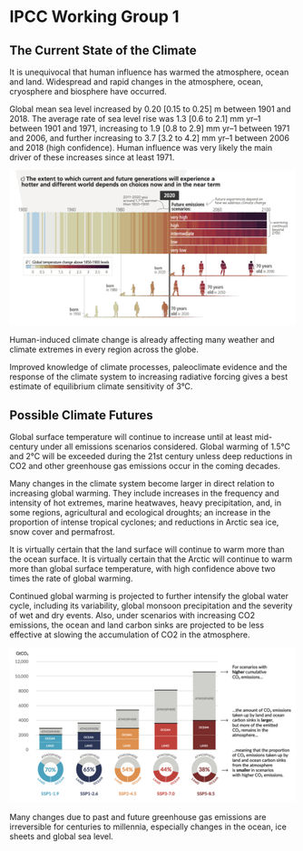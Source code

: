 # IPCC Working Group 1

## The Current State of the Climate

It is unequivocal that human influence has warmed the atmosphere, ocean and land. Widespread and rapid changes in the atmosphere, ocean, cryosphere and biosphere have occurred.

Global mean sea level increased by 0.20 [0.15 to 0.25] m between 1901 and 2018. The average rate of sea level rise was 1.3 [0.6 to 2.1] mm yr–1 between 1901 and 1971, increasing to 1.9 [0.8 to 2.9] mm yr–1 between 1971 and 2006, and further increasing to 3.7 [3.2 to 4.2] mm yr–1 between 2006 and 2018 (high confidence). Human influence was very likely the main driver of these increases since at least 1971.

![WG1_1](./imgs/ar6_1.png)

Human-induced climate change is already affecting many weather and climate extremes in every region across the globe. 

Improved knowledge of climate processes, paleoclimate evidence and the response of the climate system to increasing radiative forcing gives a best estimate of equilibrium climate sensitivity of 3°C. 

## Possible Climate Futures

Global surface temperature will continue to increase until at least mid-century under all emissions scenarios considered. Global warming of 1.5°C and 2°C will be exceeded during the 21st century unless deep reductions in CO2 and other greenhouse gas emissions occur in the coming decades.

Many changes in the climate system become larger in direct relation to increasing global warming. They include increases in the frequency and intensity of hot extremes, marine heatwaves, heavy precipitation, and, in some regions, agricultural and ecological droughts; an increase in the proportion of intense tropical cyclones; and reductions in Arctic sea ice, snow cover and permafrost. 

It is virtually certain that the land surface will continue to warm more than the ocean surface. It is virtually certain that the Arctic will continue to warm more than global surface temperature, with high confidence above two times the rate of global warming.

Continued global warming is projected to further intensify the global water cycle, including its variability, global monsoon precipitation and the severity of wet and dry events. Also, under scenarios with increasing CO2 emissions, the ocean and land carbon sinks are projected to be less effective at slowing the accumulation of CO2 in the atmosphere.

![WG1_2](./imgs/wg1_2.png)

Many changes due to past and future greenhouse gas emissions are irreversible for centuries to millennia, especially changes in the ocean, ice sheets and global sea level.